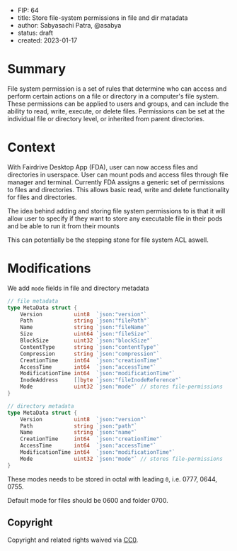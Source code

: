 - FIP: 64
- title: Store file-system permissions in file and dir matadata
- author: Sabyasachi Patra, @asabya
- status: draft
- created: 2023-01-17

# Summary
File system permission is a set of rules that determine who can access and perform certain actions on a file or directory in a computer's file system. These permissions can be applied to users and groups, and can include the ability to read, write, execute, or delete files.
Permissions can be set at the individual file or directory level, or inherited from parent directories.

# Context
With Fairdrive Desktop App (FDA), user can now access files and directories in userspace.
User can mount pods and access files through file manager and terminal. Currently FDA assigns a generic set of permissions to files and directories. This allows basic read, write and delete functionality for files and directories.

The idea behind adding and storing file system permissions to is that it will allow user to specify if they want to store any executable file in their pods and be able to run it from their mounts  

This can potentially be the stepping stone for file system ACL aswell.

# Modifications
We add `mode` fields in file and directory metadata

```go
// file metadata
type MetaData struct {
	Version          uint8  `json:"version"`
	Path             string `json:"filePath"`
	Name             string `json:"fileName"`
	Size             uint64 `json:"fileSize"`
	BlockSize        uint32 `json:"blockSize"`
	ContentType      string `json:"contentType"`
	Compression      string `json:"compression"`
	CreationTime     int64  `json:"creationTime"`
	AccessTime       int64  `json:"accessTime"`
	ModificationTime int64  `json:"modificationTime"`
	InodeAddress     []byte `json:"fileInodeReference"`
	Mode             uint32 `json:"mode"` // stores file-permissions
}
```

```go
// directory metadata
type MetaData struct {
	Version          uint8  `json:"version"`
	Path             string `json:"path"`
	Name             string `json:"name"`
	CreationTime     int64  `json:"creationTime"`
	AccessTime       int64  `json:"accessTime"`
	ModificationTime int64  `json:"modificationTime"`
	Mode             uint32 `json:"mode"` // stores file-permissions
}
```

These modes needs to be stored in octal with leading `0`, i.e. 0777, 0644, 0755. 

Default mode for files should be 0600 and folder 0700.

## Copyright
Copyright and related rights waived via [CC0](https://creativecommons.org/publicdomain/zero/1.0/).
